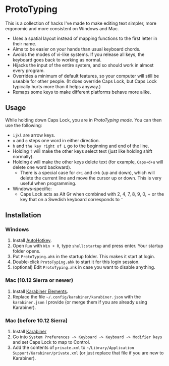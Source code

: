 # ProtoTyping

This is a collection of hacks I've made to make editing text simpler, more ergonomic and more consistent on Windows and Mac.

* Uses a spatial layout instead of mapping functions to the first letter in their name.
* Aims to be easier on your hands than usual keyboard chords.
* Avoids the modes of vi-like systems. If you release all keys, the keyboard goes back to working as normal.
* Hijacks the input of the entire system, and so should work in almost every program.
* Overrides a minimum of default features, so your computer will still be useable for other people. (It does override Caps Lock, but Caps Lock typically hurts more than it helps anyway.)
* Remaps some keys to make different platforms behave more alike.

## Usage

While holding down Caps Lock, you are in _ProtoTyping mode_. You can then use the following:

* `ijkl` are arrow keys.
* `u` and `o` steps one word in either direction.
* `h` and `the key right of L` go to the beginning and end of the line.
* Holding `f` will make the other keys select text (just like holding shift normally).
* Holding `d` will make the other keys delete text (for example, `Caps+d+u` will delete one word backward).
	* There is a special case for `d+i` and `d+k` (up and down), which will delete the current line and move the cursor up or down. This is very useful when programming.
* Windows-specific:
	* Caps Lock acts as Alt Gr when combined with 2, 4, 7, 8, 9, 0, + or the key that on a Swedish keyboard corresponds to `¨`

## Installation

### Windows

1. Install [AutoHotkey](https://www.autohotkey.com).
2. Open `Run` with `Win + R`, type `shell:startup` and press enter. Your startup folder opens.
3. Put `ProtoTyping.ahk` in the startup folder. This makes it start at login.
4. Double-click `ProtoTyping.ahk` to start it for this login session.
5. (optional) Edit `ProtoTyping.ahk` in case you want to disable anything.

### Mac (10.12 Sierra or newer)

1. Install [Karabiner Elements](https://github.com/tekezo/Karabiner-Elements/blob/master/README.md).
2. Replace the file `~/.config/karabiner/karabiner.json` with the `karabiner.json` I provide (or merge them if you are already using Karabiner).

### Mac (before 10.12 Sierra)

1. Install [Karabiner](https://pqrs.org/osx/karabiner/)
2. Go into `System Preferences -> Keyboard -> Keyboard -> Modifier keys` and set Caps Lock to map to Control.
3. Add the contents of `private.xml` to `~/Library/Application Support/Karabiner/private.xml` (or just replace that file if you are new to Karabiner).
